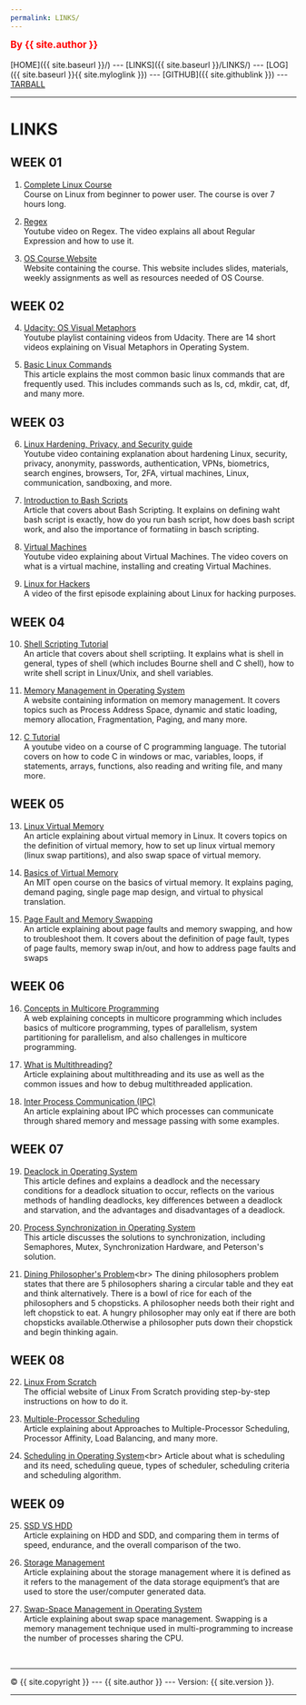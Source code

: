 ```yaml
---
permalink: LINKS/
---
```

<span style="color:red; font-weight:bold; font-size:larger;">By {{ site.author }}</span>
<br><br>
[HOME]({{ site.baseurl }}/) ---
[LINKS]({{ site.baseurl }}/LINKS/) ---
[LOG]({{ site.baseurl }}{{ site.myloglink }}) ---
[GITHUB]({{ site.githublink }}) ---
[TARBALL]({{site.tarballlink}})
<br>
<hr>

# LINKS

## WEEK 01

1. [Complete Linux Course](https://www.youtube.com/watch?v=wBp0Rb-ZJak)<br>
Course on Linux from beginner to power user. The course is over 7 hours long.

2. [Regex](https://youtu.be/bgBWp9EIlMM)<br>
Youtube video on Regex. The video explains all about Regular Expression and how to use it.

3. [OS Course Website](https://os.vlsm.org/)<br>
Website containing the course. This website includes slides, materials, weekly assignments as well as resources needed of OS Course.

## WEEK 02

4. [Udacity: OS Visual Metaphors](https://goo.gl/HaUk5g)<br>
Youtube playlist containing videos from Udacity. There are 14 short videos explaining on Visual Metaphors in Operating System.

5. [Basic Linux Commands](https://linuxopsys.com/topics/basic-linux-commands)<br>
This article explains the most common basic linux commands that are frequently used. This includes commands such as ls, cd, mkdir, cat, df, and many more.

## WEEK 03

6. [Linux Hardening, Privacy, and Security guide](https://www.youtube.com/watch?v=Sa0KqbpLye4)<br>
Youtube video containing explanation about hardening Linux, security, privacy, anonymity, passwords, authentication, VPNs, biometrics, search engines, browsers, Tor, 2FA, virtual machines, Linux, communication, sandboxing, and more.

7. [Introduction to Bash Scripts](https://ryanstutorials.net/bash-scripting-tutorial/bash-script.php)<br>
Article that covers about Bash Scripting. It explains on defining waht bash script is exactly, how do you run bash script, how does bash script work, and also the importance of formatiing in basch scripting.

8. [Virtual Machines](https://www.youtube.com/watch?v=wX75Z-4MEoM)<br>
Youtube video explaining about Virtual Machines. The video covers on what is a virtual machine, installing and creating Virtual Machines.

9. [Linux for Hackers](https://www.youtube.com/watch?v=VbEx7B_PTOE)<br>
A video of the first episode explaining about Linux for hacking purposes.

## WEEK 04

10. [Shell Scripting Tutorial](https://www.guru99.com/introduction-to-shell-scripting.html)<br>
An article that covers about shell scriptiing. It explains what is shell in general, types of shell (which includes Bourne shell and C shell), how to write shell script in Linux/Unix, and shell variables.

11. [Memory Management in Operating System](https://www.tutorialspoint.com/operating_system/os_memory_management.htm)<br>
A website containing information on memory management. It covers topics such as Process Address Space, dynamic and static loading, memory allocation, Fragmentation, Paging, and many more. 

12. [C Tutorial](https://www.youtube.com/watch?v=KJgsSFOSQv0)<br>
A youtube video on a course of C programming language. The tutorial covers on how to code C in windows or mac, variables, loops, if statements, arrays, functions, also reading and writing file, and many more.

## WEEK 05

13. [Linux Virtual Memory](https://www.makeuseof.com/virtual-memory-on-linux/)<br>
An article explaining about virtual memory in Linux. It covers topics on the definition of virtual memory, how to set up linux virtual memory (linux swap partitions), and also swap space of virtual memory.

14. [Basics of Virtual Memory](https://www.youtube.com/watch?v=8yO2FBBfaB0)<br>
An MIT open course on the basics of virtual memory. It explains paging, demand paging, single page map design, and virtual to physical translation.

15. [Page Fault and Memory Swapping](https://www.site24x7.com/learn/linux/page-faults-memory-swapping.html)<br>
An article explaining about page faults and memory swapping, and how to troubleshoot them. It covers about the definition of page fault, types of page faults, memory swap in/out, and how to address page faults and swaps

## WEEK 06

16. [Concepts in Multicore Programming](https://www.mathworks.com/help/simulink/ug/concepts-in-multicore-programming.html)<br>
A web explaining concepts in multicore programming which includes basics of multicore programming, types of parallelism, system partitioning for parallelism, and also challenges in multicore programming.

17. [What is Multithreading?](https://totalview.io/blog/multithreading-multithreaded-applications)<br>
Article explaining about multithreading and its use as well as the common issues and how to debug multithreaded application.

18. [Inter Process Communication (IPC)](https://www.geeksforgeeks.org/inter-process-communication-ipc/)<br>
An article explaining about IPC which processes can communicate through shared memory and message passing with some examples.

## WEEK 07

19. [Deaclock in Operating System](https://www.scaler.com/topics/operating-system/deadlock-in-os/)<br>
This article defines and explains a deadlock and the necessary conditions for a deadlock situation to occur, reflects on the various methods of handling deadlocks, key differences between a deadlock and starvation, and the advantages and disadvantages of a deadlock.

20. [Process Synchronization in Operating System](https://www.scaler.com/topics/operating-system/process-synchronization-in-os/)<br>
This article discusses the solutions to synchronization, including Semaphores, Mutex, Synchronization Hardware, and Peterson's solution.

21. [Dining Philosopher's Problem](https://www.tutorialspoint.com/dining-philosophers-problem-dpp#:~:text=The%20dining%20philosophers%20problem%20states,and%20left%20chopstick%20to%20eat.)<br>
The dining philosophers problem states that there are 5 philosophers sharing a circular table and they eat and think alternatively. There is a bowl of rice for each of the philosophers and 5 chopsticks. A philosopher needs both their right and left chopstick to eat. A hungry philosopher may only eat if there are both chopsticks available.Otherwise a philosopher puts down their chopstick and begin thinking again.

## WEEK 08

22. [Linux From Scratch](https://www.linuxfromscratch.org/)<br>
The official website of Linux From Scratch providing step-by-step instructions on how to do it.

23. [Multiple-Processor Scheduling](https://www.geeksforgeeks.org/multiple-processor-scheduling-in-operating-system/)<br>
Article explaining about Approaches to Multiple-Processor Scheduling, Processor Affinity, Load Balancing, and many more.

24. [Scheduling in Operating System](https://binaryterms.com/scheduling-in-operating-system.html#:~:text=Scheduling%20in%20operating%20system%20is,some%20or%20the%20other%20process.)<br>
Article about what is scheduling and its need, scheduling queue, types of scheduler, scheduling criteria and scheduling algorithm.

## WEEK 09

25. [SSD VS HDD](https://www.intel.com/content/www/us/en/products/docs/memory-storage/solid-state-drives/ssd-vs-hdd.html)<br>
Article explaining on HDD and SDD, and comparing them in terms of speed, endurance, and the overall comparison of the two.

26. [Storage Management](https://www.geeksforgeeks.org/storage-management/)<br>
Article explaining about the storage management where it is defined as it refers to the management of the data storage equipment’s that are used to store the user/computer generated data.

27. [Swap-Space Management in Operating System](https://www.geeksforgeeks.org/swap-space-management-in-operating-system/)<br>
Article explaining about swap space management. Swapping is a memory management technique used in multi-programming to increase the number of processes sharing the CPU.

<br>
<hr>
&copy; {{ site.copyright }} --- {{ site.author }} --- Version: {{ site.version }}.
<hr>
<br>

